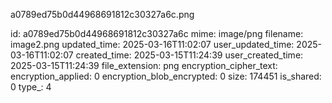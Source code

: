 a0789ed75b0d44968691812c30327a6c.png

id: a0789ed75b0d44968691812c30327a6c
mime: image/png
filename: image2.png
updated_time: 2025-03-16T11:02:07
user_updated_time: 2025-03-16T11:02:07
created_time: 2025-03-15T11:24:39
user_created_time: 2025-03-15T11:24:39
file_extension: png
encryption_cipher_text: 
encryption_applied: 0
encryption_blob_encrypted: 0
size: 174451
is_shared: 0
type_: 4